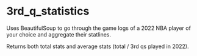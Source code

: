 # 3rd_q_statistics

Uses BeautifulSoup to go through the game logs of a 2022 NBA player of your choice and aggregate their statlines.

Returns both total stats and average stats (total / 3rd qs played in 2022).
